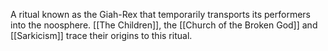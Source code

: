 A ritual known as the Giah-Rex that temporarily transports its performers into the noosphere. [[The Children]], the [[Church of the Broken God]] and [[Sarkicism]] trace their origins to this ritual.